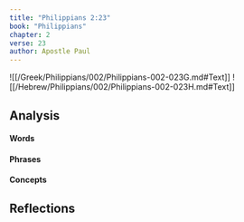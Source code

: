 ```yaml
---
title: "Philippians 2:23"
book: "Philippians"
chapter: 2
verse: 23
author: Apostle Paul
---
```

![[/Greek/Philippians/002/Philippians-002-023G.md#Text]]
![[/Hebrew/Philippians/002/Philippians-002-023H.md#Text]]

## Analysis

#### Words

#### Phrases

#### Concepts

## Reflections
